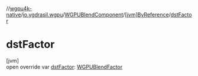 //[wgpu4k-native](../../../../index.md)/[io.ygdrasil.wgpu](../../index.md)/[WGPUBlendComponent](../index.md)/[[jvm]ByReference](index.md)/[dstFactor](dst-factor.md)

# dstFactor

[jvm]\
open override var [dstFactor](dst-factor.md): [WGPUBlendFactor](../../-w-g-p-u-blend-factor/index.md)